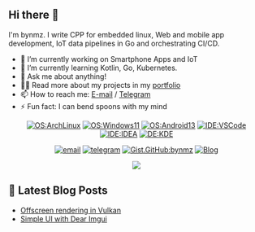 ## Hi there 👋

<!--
**bynmz/bynmz** is a ✨ _special_ ✨ repository because its `README.md` (this file) appears on your GitHub profile.

Here are some ideas to get you started:

- 🔭 I’m currently working on ...
- 🌱 I’m currently learning ...
- 👯 I’m looking to collaborate on ...
- 🤔 I’m looking for help with ...
- 💬 Ask me about ...
- 📫 How to reach me: ...
- 😄 Pronouns: ...
- ⚡ Fun fact: ...
-->

I'm bynmz. I write CPP for embedded linux, Web and mobile app development, IoT data pipelines in Go and orchestrating CI/CD.

- 🔭 I’m currently working on Smartphone Apps and IoT
- 🌱 I’m currently learning Kotlin, Go, Kubernetes.
- 💬 Ask me about anything!
- 👨‍💻  Read more about my projects in my [portfolio]
- 📫 How to reach me: [E-mail](mailto:bynmwz@gmail.com) / [Telegram](https://t.me/bynmz)
- ⚡ Fun fact: I can bend spoons with my mind

<div align="center">

  [![OS:ArchLinux](https://img.shields.io/badge/OS-ArchLinux-blue?style=flat-square&logo=arch-linux)](https://archlinux.org)
  [![OS:Windows11](https://img.shields.io/badge/OS-Windows11-blue?style=flat-square&logo=microsoft)](https://www.microsoft.com)
  [![OS:Android13](https://img.shields.io/badge/OS-Android14-green?style=flat-square&logo=android)](https://www.android.com/)
  [![IDE:VSCode](https://img.shields.io/badge/IDE-VSCode-blue?style=flat-square&logo=visualstudiocode)](https://code.visualstudio.com/)
  [![IDE:IDEA](https://img.shields.io/badge/IDE-IDEA-magenta?style=flat-square&logo=IntellijIDEA)](https://www.jetbrains.com/idea/)
  [![DE:KDE](https://img.shields.io/badge/DE-KDE-blue?style=flat-square&logo=KDE)](https://kde.org)

  [![email](https://img.shields.io/badge/Email-bynmwz@gmail.com-red?style=flat-square&logo=gmail)](mailto:bynmwz@gmail.com)
  [![telegram](https://img.shields.io/badge/Telegram-bynmz-blue?style=flat-square&logo=telegram)](https://t.me/bynmz)
  [![Gist.GitHub:bynmz](https://img.shields.io/badge/Gist-bynmz-red?style=flat-square&logo=GitHub)](https://gist.github.com/bynmz)
  [![Blog](https://img.shields.io/badge/Blog-blue)](https://bynmz.github.io/)
</div>

<div align="center">
  <a href="https://github.com/vn7n24fzkq/github-profile-summary-cards">
    <img src="https://github-profile-summary-cards.vercel.app/api/cards/repos-per-language?username=bynmz&theme=github" />
  </a>
</div>


## 📝 Latest Blog Posts

<!-- BLOG-POST-LIST:START -->
- [Offscreen rendering in Vulkan](https://bynmz.github.io/2024/03/28/offscreen-rendering-in-vulkan/)
- [Simple UI with Dear Imgui](https://bynmz.github.io/2024/02/05/simple-ui-with-dear-imgui/)
<!-- BLOG-POST-LIST:END -->

[portfolio]: https://bynmz.github.io/
